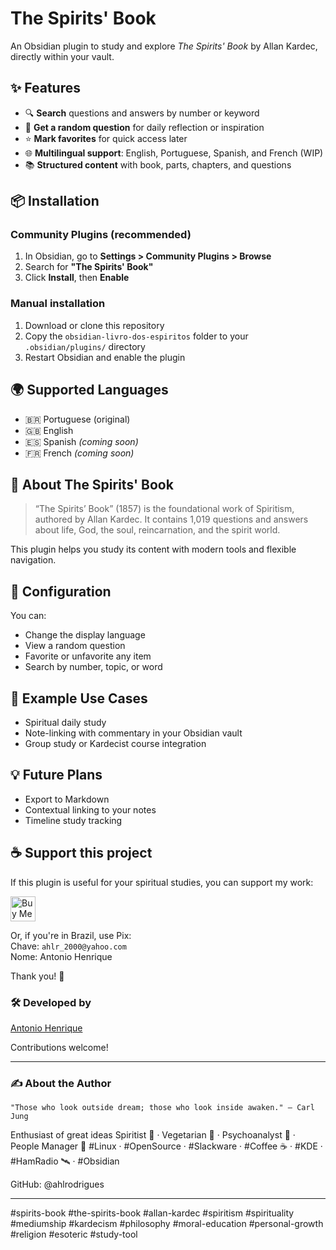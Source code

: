 # The Spirits' Book

An Obsidian plugin to study and explore *The Spirits' Book* by Allan Kardec, directly within your vault.

## ✨ Features

- 🔍 **Search** questions and answers by number or keyword  
- 🔀 **Get a random question** for daily reflection or inspiration  
- ⭐ **Mark favorites** for quick access later  
- 🌐 **Multilingual support**: English, Portuguese, Spanish, and French (WIP)  
- 📚 **Structured content** with book, parts, chapters, and questions  

## 📦 Installation

### Community Plugins (recommended)

1. In Obsidian, go to **Settings > Community Plugins > Browse**
2. Search for **"The Spirits' Book"**
3. Click **Install**, then **Enable**

### Manual installation

1. Download or clone this repository
2. Copy the `obsidian-livro-dos-espiritos` folder to your `.obsidian/plugins/` directory
3. Restart Obsidian and enable the plugin

## 🌍 Supported Languages

- 🇧🇷 Portuguese (original)
- 🇬🇧 English
- 🇪🇸 Spanish *(coming soon)*
- 🇫🇷 French *(coming soon)*

## 🧠 About The Spirits' Book

> “The Spirits’ Book” (1857) is the foundational work of Spiritism, authored by Allan Kardec. It contains 1,019 questions and answers about life, God, the soul, reincarnation, and the spirit world.

This plugin helps you study its content with modern tools and flexible navigation.

## 🔧 Configuration

You can:
- Change the display language
- View a random question
- Favorite or unfavorite any item
- Search by number, topic, or word

## 📘 Example Use Cases

- Spiritual daily study
- Note-linking with commentary in your Obsidian vault
- Group study or Kardecist course integration

## 💡 Future Plans

- Export to Markdown
- Contextual linking to your notes
- Timeline study tracking

## ☕ Support this project

If this plugin is useful for your spiritual studies, you can support my work:

<a href="https://www.buymeacoffee.com/ahlrodrigues" target="_blank">
  <img src="https://cdn.buymeacoffee.com/buttons/v2/default-yellow.png" alt="Buy Me a Coffee" height="40">
</a>

Or, if you're in Brazil, use Pix:  
Chave: `ahlr_2000@yahoo.com`  
Nome: Antonio Henrique

Thank you! 🙏

### 🛠️ Developed by

[Antonio Henrique](c)

Contributions welcome!

---

### ✍️ About the Author

    "Those who look outside dream; those who look inside awaken." — Carl Jung

Enthusiast of great ideas
Spiritist 👻 · Vegetarian 🥬 · Psychoanalyst 🧠 · People Manager 🤝
#Linux · #OpenSource · #Slackware · #Coffee ☕ · #KDE · #HamRadio 🛰️ · #Obsidian

GitHub: @ahlrodrigues

--- 

#spirits-book #the-spirits-book #allan-kardec #spiritism #spirituality #mediumship #kardecism #philosophy #moral-education #personal-growth #religion #esoteric #study-tool
